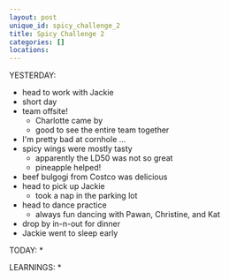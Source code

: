 ```yaml
---
layout: post
unique_id: spicy_challenge_2
title: Spicy Challenge 2
categories: []
locations: 
---
```


YESTERDAY:
* head to work with Jackie
* short day
* team offsite!
  * Charlotte came by
  * good to see the entire team together
* I'm pretty bad at cornhole ...
* spicy wings were mostly tasty
  * apparently the LD50 was not so great
  * pineapple helped!
* beef bulgogi from Costco was delicious
* head to pick up Jackie
  * took a nap in the parking lot
* head to dance practice
  * always fun dancing with Pawan, Christine, and Kat
* drop by in-n-out for dinner
* Jackie went to sleep early

TODAY:
* 

LEARNINGS:
* 
